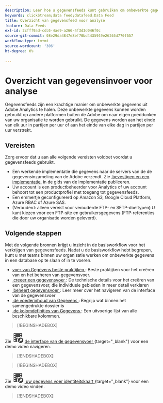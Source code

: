 ```yaml
---
description: Leer hoe u gegevensfeeds kunt gebruiken om onbewerkte gegevens uit Adobe Analytics te halen. Kom de eerste vereisten voor het gebruiken van gegevensvoer te weten wat te doen daarna.
keywords: clickStream;data feed;datafeed;Data Feed
title: Overzicht van gegevensfeed voor analyse
feature: Data Feeds
exl-id: 2cfff9ad-cdb5-4ae9-a266-4f3d3d046f0c
source-git-commit: 08e29da4847e8ef70bd4435949e26265d770f557
workflow-type: tm+mt
source-wordcount: '306'
ht-degree: 0%

---
```


# Overzicht van gegevensinvoer voor analyse

Gegevensfeeds zijn een krachtige manier om onbewerkte gegevens uit Adobe Analytics te halen. Deze onbewerkte gegevens kunnen worden gebruikt op andere platformen buiten de Adobe om naar eigen goeddunken van uw organisatie te worden gebruikt. De gegevens worden aan het einde van elk uur in partijen per uur of aan het einde van elke dag in partijen per uur verstrekt.

## Vereisten

Zorg ervoor dat u aan alle volgende vereisten voldoet voordat u gegevensfeeds gebruikt.

* Een werkende implementatie die gegevens naar de servers van de de gegevensinzameling van de Adobe verzendt. Zie [&#x200B; bevestigen en een implementatie &#x200B;](/help/implement/launch/validate-publish-prod.md) in de gids van de Implementatie publiceren.
* Uw account is een productbeheerder voor Analytics of uw account behoort tot een productprofiel met toegang tot gegevensfeeds.
* Een emmertje geconfigureerd op Amazon S3, Google Cloud Platform, Azure RBAC of Azure SAS.
* (Verouderd: alleen vereist voor verouderde FTP- en SFTP-doeltypen) U kunt kiezen voor een FTP-site en gebruikersgegevens (FTP-referenties die door uw organisatie worden geleverd).

## Volgende stappen

Met de volgende bronnen krijgt u inzicht in de basisworkflow voor het verkrijgen van gegevensfeeds. Nadat u de basisworkflow hebt begrepen, kunt u met teams binnen uw organisatie werken om onbewerkte gegevens in een database op te slaan of in te voeren.

* [&#x200B; voer van Gegevens beste praktijken &#x200B;](/help/export/analytics-data-feed/data-feeds-best-practices.md): Beste praktijken voor het creëren van en het beheren van gegevensvoer.
* [&#x200B; creeer een gegevensvoer &#x200B;](create-feed.md): De technische details voor het creëren van een gegevensvoer, die individuele gebieden in meer detail verklaren
* [&#x200B; beheert gegevensvoer &#x200B;](df-manage-feeds.md): Leer meer over het navigeren van de interface van de gegevensvoer
* [&#x200B; de voederinhoud van Gegevens &#x200B;](c-df-contents/datafeeds-contents.md): Begrijp wat binnen het samengedrukte dossier <!-- Is this still the output users can download from the destination? I aske Jun. --> is
* [&#x200B; de kolomdefinities van Gegevens &#x200B;](c-df-contents/datafeeds-reference.md): Een uitvoerige lijst van alle beschikbare kolommen.

>[!BEGINSHADEBOX]

Zie ![&#x200B; VideoCheckedOut &#x200B;](/help/assets/icons/VideoCheckedOut.svg) [&#x200B; de interface van de gegevensvoer &#x200B;](https://video.tv.adobe.com/v/3428566?quality=12&learn=on&captions=dut){target="_blank"} voor een demo video navigeren.

>[!ENDSHADEBOX]



>[!BEGINSHADEBOX]

Zie ![&#x200B; VideoCheckedOut &#x200B;](/help/assets/icons/VideoCheckedOut.svg) [&#x200B; uw gegevens voer identiteitskaart &#x200B;](https://video.tv.adobe.com/v/335747?quality=12&learn=on){target="_blank"} voor een demo video vinden.

>[!ENDSHADEBOX]

